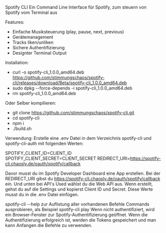 Spotify CLI
Ein  Command Line Interface für Spotify, zum steuern von Spotify vom Terminal aus


Features:
- Einfache Musiksteuerung (play, pause, next, previous)
- Gerätemanagement 
- Tracks liken/unliken
- Sichere Authentifizierung
- Designter Terminal Output

Installation:
- curl -o spotify-cli_1.0.0_amd64.deb https://github.com/stimmungschaos/spotify-cli/releases/download/Beta/spotify-cli_1.0.0_amd64.deb
- sudo dpkg --force-depends -i spotify-cli_1.0.0_amd64.deb
- rm spotify-cli_1.0.0_amd64.deb

Oder Selber kompilieren: 
- git clone https://github.com/stimmungschaos/spotify-cli.git
- cd spotify-cli
- npm i
- ./build.sh 


Verwendung:
Erstelle eine .env Datei in dem Verzeichnis spotify-cli und spotify-cli-auth mit folgenden Werten:

SPOTIFY_CLIENT_ID=CLIENT_ID
SPOTIFY_CLIENT_SECRET=CLIENT_SECRET
REDIRECT_URI=https://spotify-cli.chaosly.de/oauth/spotify/callback

Davor musst du im Spotify Developer Dashboard eine App erstellen. Bei der REDIRECT_URI gibst du https://spotify-cli.chaosly.de/oauth/spotify/callback ein. Und unten bei  API's Used wählst du die Web API aus.  Wenn erstellt, gehst du auf die Settings und kopierst Client ID und Secret. Diese Werte musst du in die .env Datei einfügen. 


spotify-cli --help 
zur Auflistung aller vorhandenen Befehle
Commands ausprobieren, als Beispiel spotify-cli play
Wenn nicht authentifiziert, wird ein Browser-Fenster zur Spotify-Authentifizierung geöffnet.
Wenn die Authentifizierung erfolgreich ist, werden die Tokens gespeichert und man kann Anfangen die Befehle zu verwenden. 


